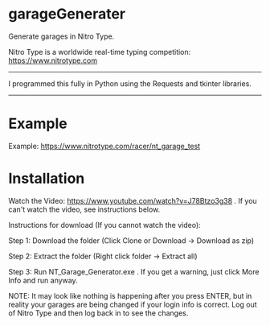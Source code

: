 # garageGenerater
Generate garages in Nitro Type.

Nitro Type is a worldwide real-time typing competition: https://www.nitrotype.com
_____________________
I programmed this fully in Python using the Requests and tkinter libraries.
_____________________
Example
========================
Example: https://www.nitrotype.com/racer/nt_garage_test

Installation
====================
Watch the Video: https://www.youtube.com/watch?v=J78Btzo3g38 . If you can't watch the video, see instructions below.

Instructions for download (If you cannot watch the video):

Step 1: Download the folder (Click Clone or Download -> Download as zip)

Step 2: Extract the folder (Right click folder -> Extract all)

Step 3: Run NT_Garage_Generator.exe . If you get a warning, just click More Info and run anyway.



NOTE: It may look like nothing is happening after you press ENTER, but in reality your garages are being changed if your login info is correct. Log out of Nitro Type and then log back in to see the changes.
